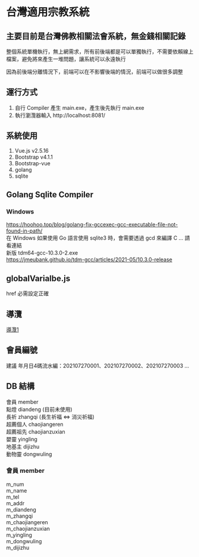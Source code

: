 ﻿# 台灣適用宗教系統

## 主要目前是台灣佛教相關法會系統，無金錢相關記錄
整個系統單機執行，無上網需求，所有前後端都是可以單獨執行，不需要依賴線上檔案，避免將來產生一堆問題，讓系統可以永遠執行

因為前後端分離情況下，前端可以在不影響後端的情況，前端可以做很多調整

## 運行方式
1. 自行 Compiler 產生 main.exe，產生後先執行 main.exe  
2. 執行瀏灠器輸入 http://localhost:8081/ 

## 系統使用
1. Vue.js v2.5.16
2. Bootstrap v4.1.1
3. Bootstrap-vue
4. golang
5. sqlite

## Golang Sqlite Compiler
### Windows
https://hoohoo.top/blog/golang-fix-gccexec-gcc-executable-file-not-found-in-path/  
在 Windows 如果使用 Go 語言使用 sqlite3 時，會需要透過 gcd 來編譯 C  ... 請看連結  
新版 tdm64-gcc-10.3.0-2.exe  
https://jmeubank.github.io/tdm-gcc/articles/2021-05/10.3.0-release

## globalVarialbe.js
href 必需設定正確

## 導灠
[導灠1](導灠1.mp4)

## 會員編號
建議 年月日4碼流水編：202107270001、202107270002、202107270003 ...  

## DB 結構

會員    member  
點燈    diandeng  (目前未使用)  
長祈    zhangqi  (長生祈福 <=> 消災祈福)  
超薦個人  chaojiangeren  
超薦祖先  chaojianzuxian  
嬰靈    yingling  
地基主  dijizhu  
動物靈  dongwuling  


### 會員 member  
m_num  
m_name  
m_tel  
m_addr  
m_diandeng  
m_zhangqi  
m_chaojiangeren  
m_chaojianzuxian  
m_yingling  
m_dongwuling  
m_dijizhu  